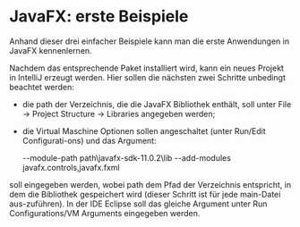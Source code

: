 # JavaFX: erste Beispiele
Anhand dieser drei einfacher Beispiele kann man die erste Anwendungen in JavaFX kennenlernen.

Nachdem das entsprechende Paket installiert wird, kann ein neues Projekt in IntelliJ  erzeugt werden. Hier sollen die nächsten zwei Schritte unbedingt beachtet werden:
-	die path der Verzeichnis, die die JavaFX Bibliothek enthält, soll unter
 File -> Project Structure -> Libraries 
angegeben werden;
-	die Virtual Maschine Optionen sollen angeschaltet (unter Run/Edit Configurati-ons) und das Argument: 

    --module-path path\javafx-sdk-11.0.2\lib --add-modules javafx.controls,javafx.fxml

soll eingegeben werden, wobei path dem Pfad der Verzeichnis entspricht, in dem die Bibliothek gespeichert wird (dieser Schritt ist für jede main-Datei aus-zuführen).
In der IDE Eclipse soll das gleiche Argument unter Run Configurations/VM Arguments eingegeben werden.

